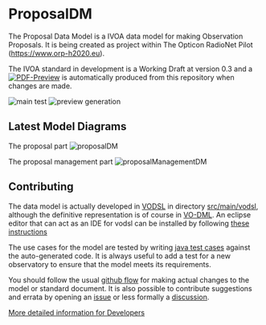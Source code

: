 ProposalDM
===========

The Proposal Data Model is a IVOA data model for making Observation Proposals. It is being created as project within
The Opticon RadioNet Pilot (https://www.orp-h2020.eu).

The IVOA standard in development is a Working Draft at version 0.3 and a
[![PDF-Preview](https://img.shields.io/badge/Preview-PDF-blue)](../../releases/download/auto-pdf-preview/ProposalDM-draft.pdf)
is automatically produced from this repository when changes are made.

![main test](https://github.com/ivoa/ProposalDM/actions/workflows/test.yml/badge.svg)
![preview generation](https://github.com/ivoa/ProposalDM/actions/workflows/preview.yml/badge.svg)

Latest Model Diagrams
--------------------
The proposal part
![proposalDM](../../releases/download/auto-pdf-preview/proposaldm.vo-dml.png)

The proposal management part
![proposalManagementDM](../../releases/download/auto-pdf-preview/proposalManagement.vo-dml.png)


Contributing
-------------

The data model is actually developed in [VODSL](https://github.com/pahjbo/vodsl) in directory [src/main/vodsl](./src/main/vodsl), although the definitive 
representation is of course in [VO-DML](https://github.com/ivoa/vo-dml). An eclipse editor that can act as an IDE for 
vodsl can be installed by following [these instructions](https://github.com/ivoa/ProposalDM/wiki/Installing-the-Eclipse-VODSL-editor)

The use cases for the model are tested by writing [java test cases](./src/test/java/org/ivoa/dm/proposal/prop) against the auto-generated code. It is always useful
to add a test for a new observatory to ensure that the model meets its requirements.

You should follow the usual [github flow](https://docs.github.com/en/get-started/quickstart/github-flow) for making actual changes
to the model or standard document. It is also possible to contribute suggestions and errata by opening an [issue](../../issues) 
or less formally a [discussion](../../discussions).

[More detailed information for Developers](https://github.com/ivoa/ProposalDM/wiki/ProposalDM-developer-hints)